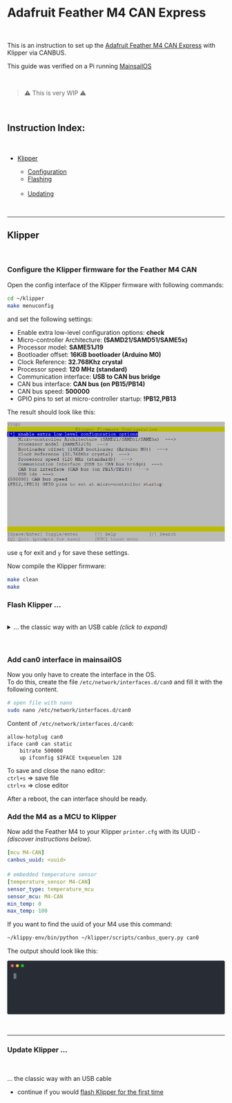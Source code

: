 # Adafruit Feather M4 CAN Express

<br>

This is an instruction to set up the [Adafruit Feather M4 CAN Express](https://learn.adafruit.com/adafruit-feather-m4-can-express) with Klipper via CANBUS.
<br>
<p>This guide was verified on a Pi running <a href="https://github.com/mainsail-crew/MainsailOS">MainsailOS</a></p>
<br>

> ⚠ This is very WIP ⚠

<!--link bookmarks:
https://www.adafruit.com/product/4759
https://learn.adafruit.com/adafruit-feather-m4-can-express
https://learn.adafruit.com/adafruit-feather-m4-express-atsamd51/uf2-bootloader-details

-->

<br>

<h2>
  <b>Instruction Index:</b>
</h2>
<br>
<ul>

<!--

  <li><a href="#canboot">CanBoot bootloader <i>(optional)</i></a></li>
  <ul>
    <li><a href="#canboot-download">Download</a></li>
    <li><a href="#canboot-config">Configuration</a></li>
    <li><a href="#canboot-flash">Flashing</a></li>
    <br>
    <li><a href="#canboot-update">Updating</a></li>
  </ul>
  <br>
  <br>

-->

  <li><a href=" ">Klipper</a></li>
  <ul>
    <li><a href="#klipper-config">Configuration</a></li>
    <li><a href="#klipper-flash">Flashing</a></li>
    <br>
    <li><a href="#klipper-update">Updating</a></li>
  </ul>
</ul>

<br>

<hr>

<!--

<h2 id="canboot">
  CanBoot bootloader <i>(optional)</i>
</h2>

CanBoot is a bootloader for MCUs to be able to update/flash them via CANBUS. \
With CanBoot there is no physical intervention (e.g. double pressing the reset button) required to flash/update firmware to the MCUs.

<h3 id="canboot-download">
  Download Canboot
</h3>

Download CanBoot on your SBC.
```bash
cd ~
git clone https://github.com/Arksine/CanBoot
```

Add CanBoot to your moonraker update manager (optional).

```yaml
[update_manager canboot]
type: git_repo
origin: https://github.com/Arksine/CanBoot.git
path: ~/CanBoot
is_system_service: False
```

<h3 id="canboot-config">
  Configure CanBoot for the Feather
</h3>

Open the config dialog with the following commands:
```bash
cd ~/CanBoot
make menuconfig
```
and use following config settings:
- Micro-controller Architecture: **** ❌
- Processor model: **SAME51J19**
- Build CanBoot deployment application: **8KiB bootloader** ❌
- Clock Reference: **8 MHz crystal** ❌
- Communication interface: **USB (on PA11/PA12)** ❌
- Application start offset: **8KiB offset** ❌
- CAN bus speed: **500000**
- Support bootloader entry on rapid double click of reset button: **check** *(optional but recommend)*
- Enable Status LED: **check**
- Status LED GPIO Pin: **PA23**

this should then look like this:  
<p align="center"><img src="./.img/feather_canboot-make-menuconfig.png"></p>

use `q` for exit and `y` for save these settings.

These lines just clear the cache and compile the CanBoot bootloader.
```bash
make clean
make
```
<h3 id="canboot-flash">
  Flash the CanBoot bootloader to the EBB
</h3>

First, you have to put the board into DFU mode. \
To do this, press and hold the boot button and then disconnect and reconnect the power supply, 
or press the reset button on the board. \
With the command `dfu-util -l`, you can check if the board is in DFU mode.

It should then look like this:  
<p align="center"><img src="./.img/dfu-util-l.svg"></p>

If this is not the case, repeat the boot/restart process and test it again.

<br>

If your board is in DFU mode, you can flash it with the following command:
```bash
dfu-util -a 0 -D ~/CanBoot/out/canboot.bin -s 0x08000000:mass-erase:force
```
<p align="center"><img src="./.img/feather_dfu-util_flash_canboot.svg"></p>

<br>

<hr style="width:90%">

<br>

<h3 id="canboot-update">
  Update CanBoot ...
</h3>

<br>

... the classic way with an USB cable and without CanBoot

<ul>
  <li>continue if you would <a href="#canboot-flash">flash CanBoot for the first time</a></li>
</ul>

<br>

<details><summary>... with the help of CanBoot itself <i>(click to expand)</i></summary>

<br>

Since the board can only be addressed via CAN, further Canboot updates must also be flashed to the board via CAN. \
This is very easy with the CanBoot bootloader:
```bash
python3 ~/CanBoot/scripts/flash_can.py -f -i can0 ~/CanBoot/out/canboot.bin -u <uuid>
```
<p align="center"><img src="./.img/feather_canboot_update_canboot.svg"></p>

</details>

<br>

<hr>

<br>

-->

<h2 id="klipper">
  Klipper
</h2>

<br>

<h3 id="klipper-config">
  Configure the Klipper firmware for the Feather M4 CAN
</h3>

Open the config interface of the Klipper firmware with following commands:
```bash
cd ~/klipper
make menuconfig
```
and set the following settings:
- Enable extra low-level configuration options: **check**
- Micro-controller Architecture: **(SAMD21/SAMD51/SAME5x)**
- Processor model: **SAME51J19**
- Bootloader offset: **16KiB bootloader (Arduino M0)**
- Clock Reference: **32.768Khz crystal**
- Processor speed: **120 MHz (standard)**
- Communication interface: **USB to CAN bus bridge**
- CAN bus interface: **CAN bus (on PB15/PB14)**
- CAN bus speed: **500000**
- GPIO pins to set at micro-controller startup: **!PB12,PB13** 

The result should look like this:  
<p align="center"><img src="./.img/feather_klipper-make-menuconfig.png"></p>

use `q` for exit and `y` for save these settings.

Now compile the Klipper firmware:
```bash
make clean
make
```

<h3 id="klipper-flash">
  Flash Klipper ...
</h3>

<br>

<details><summary>... the classic way with an USB cable <!--and without CanBoot--> <i>(click to expand)</i></summary>
<br>

First, you have to put the board into bootloader mode. \
To do this, connect the feather to USB and then quickly double press the reset button.

Depending on your UF2 bootloader version the neopixel may rainbow or be a static green and the red LED may fade in and out.

If this is not the case, repeat the boot/restart process and test it again.

<br>

If your board is in bootloader mode, you can flash it with the following command:

> I had problems flashing the board if it was 10+ seconds in bootloader mode. \
> Be quick when resetting the board and executing the flash command.

```bash
# find your <serial device> full path
ls /dev/serial/by-id/*
# the result should start with "/dev/serial/by-id/usb-Adafruit_Industries_Feather_M4_CAN_Express_..."
#
# and flash klipper
make flash FLASH_DEVICE=<serial device>
```

<p align="center"><img src="./.img/feather_make_flash_klipper.svg"></p>

<br>

<hr style="width:90%">

<br>

</details><!-- end of "flash klipper - classic" -->

<br>

<!--
<details><summary>... with the help of CanBoot <i>(click to expand)</i></summary>

<br>

Find the UUID of your M4:
```bash
python3 ~/CanBoot/scripts/flash_can.py -i can0 -q
```

The output should look like this:
<p align="center"><img src="./.img/canboot_query_can.svg"></p>

With the UUID you have just read, you can now flash the board with:
```bash
# restart the mcu into CanBoot
python3 ~/CanBoot/scripts/flash_can.py -i can0 -r -u <uuid>
# find your <serial device> full path
ls /dev/serial/by-id/*
# the result should be `/dev/serial/by-id/usb-CanBoot_...`
#
# and update Klipper
python3 ~/CanBoot/scripts/flash_can.py -f ~/klipper/out/klipper.bin -d <serial device>
```
<p align="center"><img src="./.img/feather_canboot_flash_klipper.svg"></p>

<br>

<hr style="width:90%">

</details><!-- end of "flash Klipper - CanBoot" -->

<br>

<h3 id="klipper-can0">
  Add can0 interface in mainsailOS
</h3>

Now you only have to create the interface in the OS. \
To do this, create the file `/etc/network/interfaces.d/can0` and fill it with the following content.
```bash
# open file with nano
sudo nano /etc/network/interfaces.d/can0
```

Content of `/etc/network/interfaces.d/can0`:
```
allow-hotplug can0
iface can0 can static
    bitrate 500000
    up ifconfig $IFACE txqueuelen 128
```

To save and close the nano editor:  
`ctrl+s` => save file  
`ctrl+x` => close editor

After a reboot, the can interface should be ready.


<h3 id="klipper-mcu">
  Add the M4 as a MCU to Klipper
</h3>

Now add the Feather M4 to your Klipper `printer.cfg` with its UUID - *(discover instructions below)*.

```yaml
[mcu M4-CAN]
canbus_uuid: <uuid>

# embedded temperature sensor
[temperature_sensor M4-CAN]
sensor_type: temperature_mcu
sensor_mcu: M4-CAN
min_temp: 0
max_temp: 100
```

If you <!--do not use CanBoot and -->want to find the uuid of your M4 use this command:
```bash
~/klippy-env/bin/python ~/klipper/scripts/canbus_query.py can0
```

The output should look like this:
<p align="center"><img src="./.img/klipper_query_can.svg"></p>

<!--
<p><i>CanBus users have already discovered their uuid at the <a href="#klipper-flash">Flash Klipper ... with the help of CanBoot</a> section</i></p>
-->

<br>

<hr>

<h3 id="klipper-update">
  Update Klipper ...
</h3>

<br>

... the classic way with an USB cable <!--and without CanBoot-->

<ul>
  <li>continue if you would <a href="#klipper-flash">flash Klipper for the first time</a></li>
</ul>

<br>

<!--
<details><summary>... with the help of CanBoot <i>(click to expand)</i></summary>

<br>

Since the board can only be addressed via CAN, Klipper must also be flashed to the board via CAN. \
This is very easy with the CanBoot bootloader:
```bash
python3 ~/CanBoot/scripts/flash_can.py -i can0 -f ~/klipper/out/klipper.bin -u <uuid>
```
<p align="center"><img src="./.img/feather_canboot_flash_klipper.svg"></p>

</details>
-->